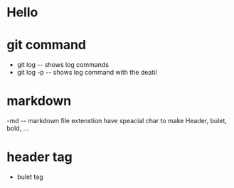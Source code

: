 # Hello


# git command
- git log -- shows log commands
- git log -p -- shows log command with the deatil 

# markdown
-md -- markdown file extenstion have speacial char to make Header, bulet, bold, ...

# header tag
- bulet tag